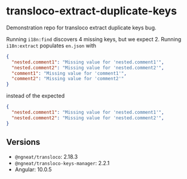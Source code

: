 # transloco-extract-duplicate-keys
Demonstration repo for transloco extract duplicate keys bug.

Running `i18n:find` discovers 4 missing keys, but we expect 2.
Running `i18n:extract` populates `en.json` with
```json
{
  "nested.comment1": "Missing value for 'nested.comment1'",
  "nested.comment2": "Missing value for 'nested.comment2'",
  "comment1": "Missing value for 'comment1'",
  "comment2": "Missing value for 'comment2'"
}
```
instead of the expected
```json
{
  "nested.comment1": "Missing value for 'nested.comment1'",
  "nested.comment2": "Missing value for 'nested.comment2'",
}
```

## Versions
* `@ngneat/transloco`: 2.18.3
* `@ngneat/transloco-keys-manager`: 2.2.1
* Angular: 10.0.5